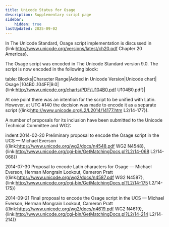 ```yaml
---
title: Unicode Status for Osage
description: Supplementary script page
sidebar:
    hidden: true
lastUpdated: 2025-09-02
---
```


In The Unicode Standard, Osage script implementation is discussed in {link:http://www.unicode.org/versions/latest/ch20.pdf Chapter 20 Americas}.

[comment]: # (end of intro)

[comment]: # (start of blocks)

The Osage script was encoded in The Unicode Standard version 9.0. The script is now encoded in the following block: 

table:
Blocks|Character Range|Added in Unicode Version|Unicode chart|
Osage |104B0..104FF|9.0|{link:http://www.unicode.org/charts/PDF/U104B0.pdf U104B0.pdf}|

[comment]: # (end of blocks)

[comment]: # (start of chars)



[comment]: # (end of chars)

[comment]: # (start of rest)

At one point there was an intention for the script to be unified with Latin. However, at UTC #140 the decision was made to encode it as a separate script ({link:http://www.unicode.org/L2/L2014/14177.htm L2/14-177}).

A number of proposals for its inclusion have been submitted to the Unicode Technical Committee and WG2:

indent:2014-02-20 Preliminary proposal to encode the Osage script in the UCS — Michael Everson ({link:https://www.unicode.org/wg2/docs/n4548.pdf WG2 N4548}, {link:http://www.unicode.org/cgi-bin/GetMatchingDocs.pl?L2/14-068 L2/14-068})

2014-07-30 Proposal to encode Latin characters for Osage — Michael Everson, Herman Mongrain Lookout, Cameron Pratt        ({link:https://www.unicode.org/wg2/docs/n4587.pdf WG2 N4587}, {link:http://www.unicode.org/cgi-bin/GetMatchingDocs.pl?L2/14-175 L2/14-175})

2014-09-21 Final proposal to encode the Osage script in the UCS — Michael Everson, Herman Mongrain Lookout, Cameron Pratt ({link:https://www.unicode.org/wg2/docs/n4619.pdf WG2 N4619}, {link:http://www.unicode.org/cgi-bin/GetMatchingDocs.pl?L2/14-214 
L2/14-214)}
